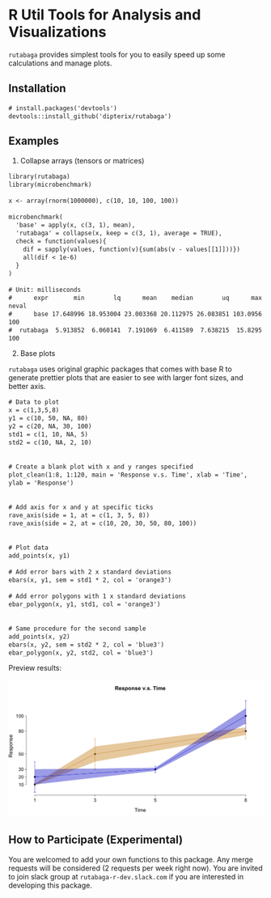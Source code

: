 # R Util Tools for Analysis and Visualizations

`rutabaga` provides simplest tools for you to easily speed up some calculations 
and manage plots. 

## Installation

```{r}
# install.packages('devtools')
devtools::install_github('dipterix/rutabaga')
```

## Examples

1. Collapse arrays (tensors or matrices)

```{r}
library(rutabaga)
library(microbenchmark)

x <- array(rnorm(1000000), c(10, 10, 100, 100))

microbenchmark(
  'base' = apply(x, c(3, 1), mean),
  'rutabaga' = collapse(x, keep = c(3, 1), average = TRUE), 
  check = function(values){
    dif = sapply(values, function(v){sum(abs(v - values[[1]]))})
    all(dif < 1e-6)
  }
)

# Unit: milliseconds
#      expr       min        lq      mean    median        uq      max neval
#      base 17.648996 18.953004 23.003368 20.112975 26.083851 103.0956   100
#  rutabaga  5.913852  6.060141  7.191069  6.411589  7.638215  15.8295   100

```

2. Base plots

`rutabaga` uses original graphic packages that comes with base R to generate 
prettier plots that are easier to see with larger font sizes, and better 
axis.

```
# Data to plot
x = c(1,3,5,8)
y1 = c(10, 50, NA, 80)
y2 = c(20, NA, 30, 100)
std1 = c(1, 10, NA, 5)
std2 = c(10, NA, 2, 10)


# Create a blank plot with x and y ranges specified 
plot_clean(1:8, 1:120, main = 'Response v.s. Time', xlab = 'Time', ylab = 'Response')


# Add axis for x and y at specific ticks
rave_axis(side = 1, at = c(1, 3, 5, 8))
rave_axis(side = 2, at = c(10, 20, 30, 50, 80, 100))


# Plot data
add_points(x, y1)

# Add error bars with 2 x standard deviations
ebars(x, y1, sem = std1 * 2, col = 'orange3')

# Add error polygons with 1 x standard deviations
ebar_polygon(x, y1, std1, col = 'orange3')


# Same procedure for the second sample
add_points(x, y2)
ebars(x, y2, sem = std2 * 2, col = 'blue3')
ebar_polygon(x, y2, std2, col = 'blue3')
```

Preview results:

![](./inst/src/img/sample_plot1.png)

## How to Participate (Experimental)

You are welcomed to add your own functions to this package. Any merge requests 
will be considered (2 requests per week right now).
You are invited to join slack group at `rutabaga-r-dev.slack.com` if you are 
interested in developing this package.
